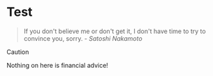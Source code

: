 # Test
> If you don't believe me or don't get it, I don't have time to try to convince you, sorry.
_- Satoshi Nakamoto_

> [!CAUTION]
> Nothing on here is financial advice! 
